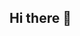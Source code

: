 ## Hi there 👋

<!--

**Here are some ideas to get you started:**

🙋‍♀️ A short introduction - what is your organization all about?
🌈 Contribution guidelines - how can the community get involved?# Project ATLAS Core

![Python](https://img.shields.io/badge/Python-3.11+-blue?logo=python)
![MIT License](https://img.shields.io/badge/License-MIT-green.svg)
![Status: In Development](https://img.shields.io/badge/Status-In%20Development-yellow)
![Emotion Engine](https://img.shields.io/badge/Module-Emotion%20Engine-purple)
![V1STAX](https://img.shields.io/badge/Powered%20By-V1STAX-9113FF?style=flat-square)

---

👩‍💻 Useful resources - where can the community find your docs? Is there anything else the community should know?
🍿 Fun facts - what does your team eat for breakfast?
🧙 Remember, you can do mighty things with the power of [Markdown](https://docs.github.com/github/writing-on-github/getting-started-with-writing-and-formatting-on-github/basic-writing-and-formatting-syntax)
-->
